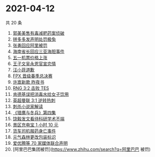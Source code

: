 # 2021-04-12

共 20 条

<!-- BEGIN ZHIHUSEARCH -->
<!-- 最后更新时间 Mon Apr 12 2021 17:02:45 GMT+0800 (China Standard Time) -->
1. [郭美美售有毒减肥药案侦破](https://www.zhihu.com/search?q=郭美美)
1. [拼多多发声明处罚极兔](https://www.zhihu.com/search?q=极兔)
1. [张勇回应阿里被罚](https://www.zhihu.com/search?q=阿里巴巴被罚)
1. [海南省长回应三亚海胆事件](https://www.zhihu.com/search?q=三亚海胆)
1. [五一机票价格上涨](https://www.zhihu.com/search?q=五一机票)
1. [王子文吴永恩官宣恋情](https://www.zhihu.com/search?q=王子文吴永恩)
1. [汪小菲道歉](https://www.zhihu.com/search?q=汪小菲)
1. [FPX 晋级春季总决赛](https://www.zhihu.com/search?q=edg)
1. [许嵩新歌 昨夜书](https://www.zhihu.com/search?q=昨夜书)
1. [RNG 3:2 击败 TES](https://www.zhihu.com/search?q=rng)
1. [肯德基误把消毒水给女子饮用](https://www.zhihu.com/search?q=肯德基消毒水)
1. [英超曼联 3:1 逆转热刺](https://www.zhihu.com/search?q=曼联)
1. [刺杀小说家解读](https://www.zhihu.com/search?q=刺杀小说家解读)
1. [《猎鹰与冬兵》第四集](https://www.zhihu.com/search?q=猎鹰与冬兵)
1. [饶毅发文看待科研学术不端](https://www.zhihu.com/search?q=饶毅)
1. [景区充电宝 1 小时 10 元](https://www.zhihu.com/search?q=共享充电宝)
1. [货车司机服药身亡事件](https://www.zhihu.com/search?q=货车司机服药身亡)
1. [元气森林更改包装标识](https://www.zhihu.com/search?q=元气森林改包装)
1. [爱优腾等 70 家媒体联合声明](https://www.zhihu.com/search?q=爱优腾声明)
1. [阿里巴巴集团被罚](https://www.zhihu.com/search?q=阿里巴巴 被罚)
<!-- END ZHIHUSEARCH -->
